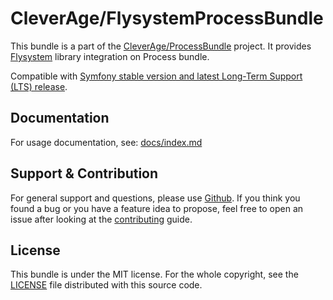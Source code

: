 CleverAge/FlysystemProcessBundle
=======================

This bundle is a part of the [CleverAge/ProcessBundle](https://github.com/cleverage/process-bundle) project. 
It provides [Flysystem](https://flysystem.thephpleague.com/docs/) library integration on Process bundle.

Compatible with [Symfony stable version and latest Long-Term Support (LTS) release](https://symfony.com/releases).

## Documentation

For usage documentation, see:
[docs/index.md](doc/index.md)

## Support & Contribution

For general support and questions, please use [Github](https://github.com/cleverage/flysystem-process-bundle/issues).
If you think you found a bug or you have a feature idea to propose, feel free to open an issue after looking at the [contributing](CONTRIBUTING.md) guide.

## License

This bundle is under the MIT license.
For the whole copyright, see the [LICENSE](LICENSE) file distributed with this source code.
